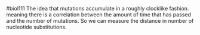 #biol111 
The idea that mutations accumulate in a roughly clocklike fashion. meaning there is a correlation between the amount of time that has passed and the number of mutations. So we can measure the distance in number of nucleotide substitutions. 
